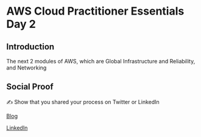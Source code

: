 # AWS Cloud Practitioner Essentials Day 2

## Introduction

The next 2 modules of AWS, which are Global Infrastructure and Reliability, and Networking

## Social Proof

✍️ Show that you shared your process on Twitter or LinkedIn

[Blog](https://michaeldurkan.com/2021/11/24/100daysofcloud-day29-awsessentialsday2/)

[LinkedIn](https://www.linkedin.com/posts/michael-durkan-1a72a759_100-days-of-cloud-day-29-aws-cloud-practitioner-activity-6869395488685256704-Reqw)
